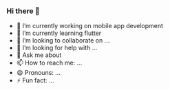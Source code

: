 ### Hi there 👋

- 🔭 I’m currently working on mobile app development
- 🌱 I’m currently learning flutter
- 👯 I’m looking to collaborate on ...
- 🤔 I’m looking for help with ...
- 💬 Ask me about 
- 📫 How to reach me: ...
- 😄 Pronouns: ...
- ⚡ Fun fact: ...
